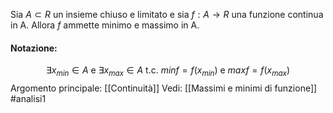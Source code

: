 Sia $A \subset R$ un insieme chiuso e limitato e sia $f:A \to R$ una funzione continua in A.
Allora $f$ ammette minimo e massimo in A.

#### Notazione:
$$\exists x_{min} \in A \text{ e } \exists x_{max} \in A \text{  t.c. } \begin{equation}minf=f(x_{min}) \text{ e } maxf = f(x_{max})\end{equation}$$
Argomento principale: [[Continuità]]
Vedi: [[Massimi e minimi di funzione]]
#analisi1